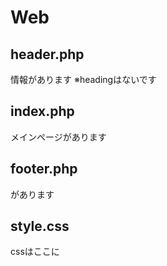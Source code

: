 # Web  

## header.php  
<head>情報があります    
※headingはないです

## index.php  
メインページがあります  

## footer.php  
<footer>があります

## style.css  
cssはここに
